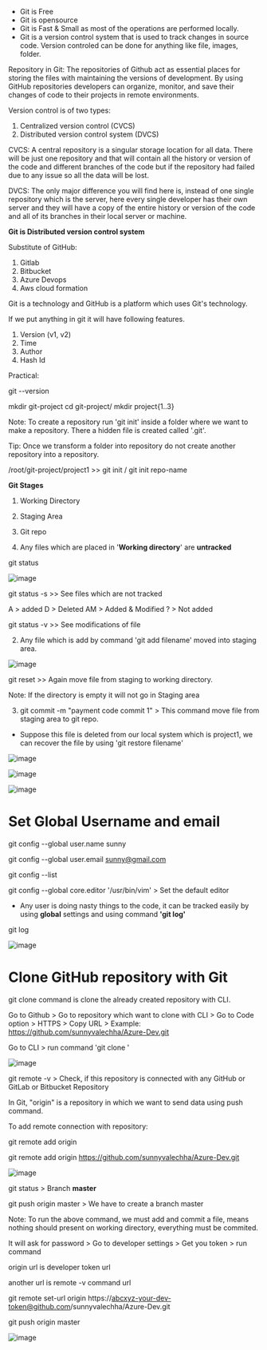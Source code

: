 * Git is Free
* Git is opensource
* Git is Fast & Small as most of the operations are performed locally.
* Git is a version control system that is used to track changes in source code. Version controled can be done for anything like file, images, folder.

Repository in Git: The repositories of Github act as essential places for storing the files with maintaining the versions of development. By using GitHub repositories developers can organize, monitor, and save their changes of code to their projects in remote environments. 

Version control is of two types:
1. Centralized version control (CVCS)
2. Distributed version control system (DVCS)

CVCS: A central repository is a singular storage location for all data. There will be just one repository and that will contain all the history or version of the code and different branches of the code but if the repository had failed due to any issue so all the data will be lost.

DVCS: The only major difference you will find here is, instead of one single repository which is the server, here every single developer has their own server and they will have a copy of the entire history or version of the code and all of its branches in their local server or machine.

**Git is Distributed version control system**

Substitute of GitHub:
1. Gitlab
2. Bitbucket
3. Azure Devops
4. Aws cloud formation

Git is a technology and GitHub is a platform which uses Git's technology.  

If we put anything in git it will have following features.
1. Version (v1, v2)
2. Time
3. Author
4. Hash Id

Practical:

git --version

mkdir git-project
cd git-project/
mkdir project{1..3}

Note: To create a repository run 'git init' inside a folder where we want to make a repository. There a hidden file is created called '.git'.

Tip: Once we transform a folder into repository do not create another repository into a repository.

/root/git-project/project1  >> git init  / git init repo-name 

**Git Stages**

1. Working Directory
2. Staging Area
3. Git repo

1. Any files which are placed in '**Working directory**' are **untracked**

git status

 ![image](https://github.com/sunnyvalechha/Github-git/assets/59471885/2217d92b-2dce-4c56-953b-6558231b2511)

 git status -s >> See files which are not tracked

 A > added
 D > Deleted
 AM > Added & Modified
 ?  > Not added

git status -v  >> See modifications of file

2. Any file which is add by command 'git add filename' moved into staging area.

![image](https://github.com/sunnyvalechha/Github-git/assets/59471885/ef8664a1-dc6b-433e-9f59-245b13b5ccdc)

git reset >> Again move file from staging to working directory.

Note: If the directory is empty it will not go in Staging area

3. git commit -m "payment code commit 1" > This command move file from staging area to git repo.

* Suppose this file is deleted from our local system which is project1, we can recover the file by using 'git restore filename'

![image](https://github.com/sunnyvalechha/Github-git/assets/59471885/c7bacefa-53a2-489b-81d2-e06a1c61e466)

![image](https://github.com/sunnyvalechha/Github-git/assets/59471885/de9da6a5-e423-4d07-9aaa-62183b70605f)

![image](https://github.com/sunnyvalechha/Github-git/assets/59471885/f5d862f9-62cd-4d47-9411-e6ca98069789)


# Set Global Username and email

git config --global user.name sunny

git config --global user.email sunny@gmail.com

git config --list

git config --global core.editor '/usr/bin/vim'   > Set the default editor

* Any user is doing nasty things to the code, it can be tracked easily by using **global** settings and using command **'git log'**

git log

![image](https://github.com/sunnyvalechha/Github-git/assets/59471885/6726e8f8-7777-4ad2-8b34-86089d6f6ab8)

# Clone GitHub repository with Git

git clone command is clone the already created repository with CLI.

Go to Github > Go to repository which want to clone with CLI > Go to Code option > HTTPS > Copy URL > Example: https://github.com/sunnyvalechha/Azure-Dev.git

Go to CLI > run command 'git clone <URL>' 

![image](https://github.com/sunnyvalechha/Github-git/assets/59471885/7ab63f75-c65c-434f-87db-6581fe683ea1)

git remote -v  > Check, if this repository is connected with any GitHub or GitLab or Bitbucket Repository

In Git, "origin" is a repository in which we want to send data using push command.

To add remote connection with repository:

git remote add origin <url of repository>

git remote add origin https://github.com/sunnyvalechha/Azure-Dev.git

![image](https://github.com/sunnyvalechha/Github-git/assets/59471885/8b47f3e6-4eea-4269-ad90-d1cdc97728f8)

git status > Branch **master**

git push origin master > We have to create a branch master

Note: To run the above command, we must add and commit a file, means nothing should present on working directory, everything must be commited.

It will ask for password > Go to developer settings > Get you token > run command 

origin url is developer token url

another url is remote -v command url

git remote set-url origin https://abcxyz-your-dev-token@github.com/sunnyvalechha/Azure-Dev.git

git push origin master

![image](https://github.com/sunnyvalechha/Github-git/assets/59471885/dad3b61a-b0fe-4fa3-9f23-32bd82f5aadc)




